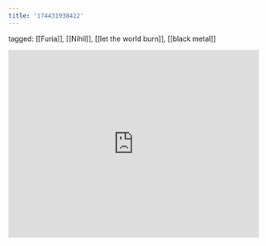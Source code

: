 ```yaml
---
title: '174431938422'
---
```

tagged: [[Furia]], [[Nihil]], [[let the world burn]], [[black metal]]
<iframe allow="accelerometer; autoplay; clipboard-write; encrypted-media; gyroscope; picture-in-picture" allowfullscreen="" frameborder="0" height="375" id="youtube_iframe" src="https://www.youtube.com/embed/IePkN1pkcsg?feature=oembed&amp;enablejsapi=1&amp;origin=https://safe.txmblr.com&amp;wmode=opaque" width="500"></iframe>